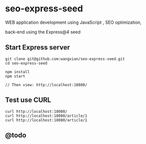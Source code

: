 seo-express-seed
================

WEB application development using JavaScript , SEO optimization, 

back-end using the Express@4 seed

## Start Express server

```
git clone git@github.com:wangxian/seo-express-seed.git
cd seo-express-seed

npm install
npm start

// Then view: http://localhost:18080/
```


## Test use CURL

```
curl http://localhost:18080/
curl http://localhost:18080/article/1
curl http://localhost:18080/article/1
```

## @todo